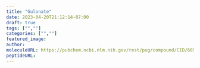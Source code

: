 ```yaml
---
title: "Gulonate"
date: 2023-04-20T21:12:14-07:00
draft: true
tags: ["",""]
categories: ["",""]
featured_image: 
author: 
moleculeURL: https://pubchem.ncbi.nlm.nih.gov/rest/pug/compound/CID/6857680/record/SDF/?record_type=3d&response_type=display
peptideURL:
---
```

